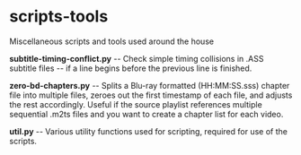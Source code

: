 # scripts-tools
Miscellaneous scripts and tools used around the house

__subtitle-timing-conflict.py__ -- Check simple timing collisions in .ASS subtitle files -- if a line begins before the previous line is finished.

__zero-bd-chapters.py__ -- Splits a Blu-ray formatted (HH:MM:SS.sss) chapter file into multiple files, zeroes out the first timestamp of each file, and adjusts the rest accordingly.  Useful if the source playlist references multiple sequential .m2ts files and you want to create a chapter list for each video.

__util.py__ -- Various utility functions used for scripting, required for use of the scripts.
